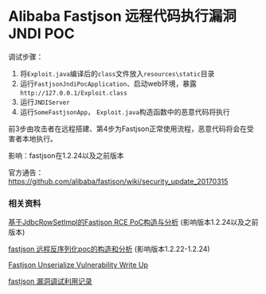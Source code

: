 # Alibaba Fastjson 远程代码执行漏洞 JNDI POC

调试步骤：

1. 将`Exploit.java`编译后的`class`文件放入`resources\static`目录
2. 运行`FastjsonJndiPocApplication`、启动web环境，暴露`http://127.0.0.1/Exploit.class`
3. 运行`JNDIServer`
4. 运行`SomeFastjsonApp`， `Exploit.java`构造函数中的恶意代码将执行

前3步由攻击者在远程搭建、第4步为Fastjson正常使用流程，恶意代码将会在受害者本地执行。



影响：fastjson在1.2.24以及之前版本

官方通告：https://github.com/alibaba/fastjson/wiki/security_update_20170315



### 相关资料

[基于JdbcRowSetImpl的Fastjson RCE PoC构造与分析](http://xxlegend.com/2017/12/06/%E5%9F%BA%E4%BA%8EJdbcRowSetImpl%E7%9A%84Fastjson%20RCE%20PoC%E6%9E%84%E9%80%A0%E4%B8%8E%E5%88%86%E6%9E%90/) (影响版本1.2.24以及之前版本)

[fastjson 远程反序列化poc的构造和分析](http://xxlegend.com/2017/04/29/title-%20fastjson%20%E8%BF%9C%E7%A8%8B%E5%8F%8D%E5%BA%8F%E5%88%97%E5%8C%96poc%E7%9A%84%E6%9E%84%E9%80%A0%E5%92%8C%E5%88%86%E6%9E%90/) (影响版本1.2.22-1.2.24)

[Fastjson Unserialize Vulnerability Write Up](https://ricterz.me/posts/Fastjson%20Unserialize%20Vulnerability%20Write%20Up)

[fastjson 漏洞调试利用记录](http://5alt.me/2017/09/fastjson%E8%B0%83%E8%AF%95%E5%88%A9%E7%94%A8%E8%AE%B0%E5%BD%95/)

